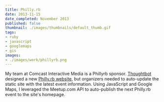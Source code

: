 ```yaml
---
title: Philly.rb
date: 2013-11-15
date_completed: November 2013
published: false
thumbnail: ./images/thumbnails/default_thumb.gif
tags:
- ruby
- javascript
- googlemaps
- gis
images:
- ./images/work/phillyrb.png
---
```


My team at Comcast Interactive Media is a Phillyrb sponsor. [Thoughtbot](http://thoughtbot.com) designed a new [Philly.rb website](http://phillyrb.org), but organizers needed to auto-update the static site with the latest event information. Using JavaScript and Google Maps, I leveraged the Meetup.com API to auto-publish the next Philly.rb event to the site's homepage.
